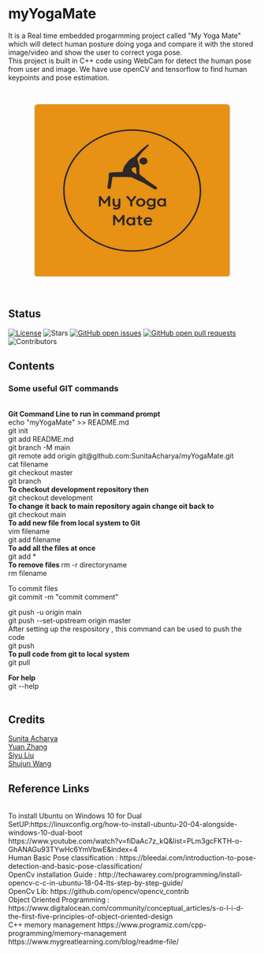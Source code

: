 # myYogaMate
It is a Real time embedded progarmming project called "My Yoga Mate" which will detect human posture doing yoga and compare it with the stored image/video and show the user to correct yoga pose. <br/>
This project is built in C++ code using WebCam for detect the human pose from user and image. We have use openCV and tensorflow to find human keypoints and pose estimation. <br/>

<br/>
<p align="center">
<img src="https://github.com/SunitaAcharya/myYogaMate/blob/main/logo.png" width="400" height="350">
  </p>
<br/>

<h2 id="status">Status</h2>
<p><a href="LICENSE"><img src="https://img.shields.io/badge/License-MIT-yellow.svg" alt="License" /></a>
<img src="https://img.shields.io/github/stars/SunitaAcharya/myYogaMate.svg?style=flat&amp;label=Star&amp;maxAge=86400" alt="Stars" />
<a href="https://github.com/SunitaAcharya/myYogaMate/issues"><img src="https://img.shields.io/github/issues-raw/SunitaAcharya/myYogaMate.svg" alt="GitHub open issues" /></a> 
<a href="https://github.com/SunitaAcharya/myYogaMate/pulls"><img src="https://img.shields.io/github/issues-pr-raw/SunitaAcharya/myYogaMate.svg" alt="GitHub open pull requests" /></a> <img src="https://img.shields.io/github/repo-size/SunitaAcharya/myYogaMate.svg?label=Repo%20size&amp;style=flat-square" alt="" /> 
<img src="https://img.shields.io/github/contributors/SunitaAcharya/myYogaMate.svg?style=flat&amp;label=Contributors&amp;maxAge=86400" alt="Contributors" />
</p>

<h2 id="contents">Contents</h2>




### Some useful GIT commands

<br/>
<b>Git Command Line to run in command prompt</b> <br/>
echo "myYogaMate" >> README.md <br/>
git init <br/>
git add README.md <br/>
git branch -M main <br/>
git remote add origin git@github.com:SunitaAcharya/myYogaMate.git   <br/>
cat filename <br/>
git checkout master <br/>
git branch <br/>
<b>To checkout development repository then </b> <br/>
git checkout development <br/>
<b>To change it back to main repository again change oit back to </b><br/>
git checkout main <br/>
<b>To add new file from local system to Git</b>
<br/>
vim filename <br/>
git add filename <br/>
<b>To add all the files at once </b><br/>
git add * <br/>
<b> To remove files </b>
rm -r directoryname <br/>
rm filename <br/>
  
To commit files <br/>
git commit -m "commit comment" <br/>

git push -u origin main   <br/>
git push --set-upstream origin master <br/>
After setting up the respository , this command can be used to push the code <br/>
git push <br/>
<b> To pull code from git to local system </b>
<br/>
git pull <br/>

<b>For help</b>
<br/>
git --help <br/>
<br/>

<h2 id="credits">Credits</h2>
 <a href="https://github.com/SunitaAcharya/myYogaMate">Sunita Acharya</a> <br/>
 <a href="https://github.com/YuanZhang2672750">Yuan Zhang</a> <br/>
 <a href="https://github.com/siyu0415">Siyu Liu</a> <br/>
 <a href="https://github.com/qwershu007">Shujun Wang</a> <br/>

<h2 id="referencelinks">Reference Links</h2>
<br/>
To install Ubuntu on Windows 10 for Dual SetUP:https://linuxconfig.org/how-to-install-ubuntu-20-04-alongside-windows-10-dual-boot
<br/>
https://www.youtube.com/watch?v=fiDaAc7z_kQ&list=PLm3gcFKTH-o-GhANAGu93TYwHc6YmVbwE&index=4
<br/>
Human Basic Pose classification :   
https://bleedai.com/introduction-to-pose-detection-and-basic-pose-classification/
<br/>
OpenCv installation Guide :  
http://techawarey.com/programming/install-opencv-c-c-in-ubuntu-18-04-lts-step-by-step-guide/
<br/>
OpenCv  Lib:
https://github.com/opencv/opencv_contrib <br/>
Object Oriented Programming  :
https://www.digitalocean.com/community/conceptual_articles/s-o-l-i-d-the-first-five-principles-of-object-oriented-design <br/>
C++ memory management
https://www.programiz.com/cpp-programming/memory-management <br/>
https://www.mygreatlearning.com/blog/readme-file/ </br>

